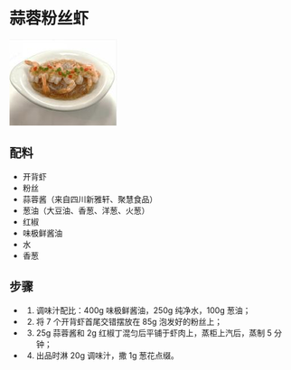 # 蒜蓉粉丝虾

![蒜蓉粉丝虾](../images/蒜蓉粉丝虾.png)

## 配料

- 开背虾
- 粉丝
- 蒜蓉酱（来自四川新雅轩、聚慧食品）
- 葱油（大豆油、香葱、洋葱、火葱）
- 红椒
- 味极鲜酱油
- 水
- 香葱

## 步骤

- 1. 调味汁配比：400g 味极鲜酱油，250g 纯净水，100g 葱油；
- 2. 将 7 个开背虾首尾交错摆放在 85g 泡发好的粉丝上；
- 3. 25g 蒜蓉酱和 2g 红椒丁混匀后平铺于虾肉上，蒸柜上汽后，蒸制 5 分钟；
- 4. 出品时淋 20g 调味汁，撒 1g 葱花点缀。
